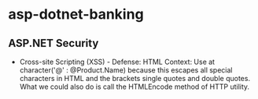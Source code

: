 # asp-dotnet-banking

## ASP.NET Security

- Cross-site Scripting (XSS) - Defense: HTML Context:
Use at character('@' : @Product.Name) because this escapes all special characters in HTML and the brackets single quotes and double quotes. What we could also do is call the HTMLEncode method of HTTP utility.
